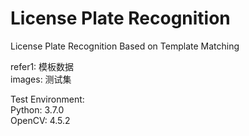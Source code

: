 # License Plate Recognition
License Plate Recognition Based on Template Matching

refer1: 模板数据<br>
images: 测试集

Test Environment:<br>
Python: 3.7.0 <br>
OpenCV: 4.5.2